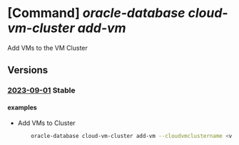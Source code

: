 # [Command] _oracle-database cloud-vm-cluster add-vm_

Add VMs to the VM Cluster

## Versions

### [2023-09-01](/Resources/mgmt-plane/L3N1YnNjcmlwdGlvbnMve30vcmVzb3VyY2Vncm91cHMve30vcHJvdmlkZXJzL29yYWNsZS5kYXRhYmFzZS9jbG91ZHZtY2x1c3RlcnMve30vYWRkdm1z/2023-09-01.xml) **Stable**

<!-- mgmt-plane /subscriptions/{}/resourcegroups/{}/providers/oracle.database/cloudvmclusters/{}/addvms 2023-09-01 -->

#### examples

- Add VMs to Cluster
    ```bash
        oracle-database cloud-vm-cluster add-vm --cloudvmclustername <vmclustername> --resource-group <Resource group> --db-servers ['ocid1','ocid2']
    ```
